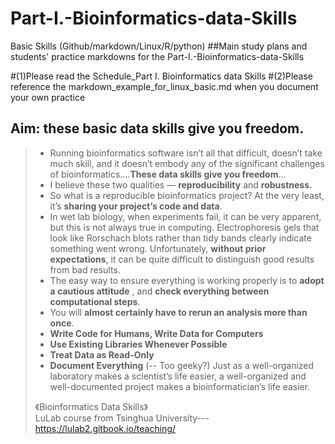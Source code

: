 # Part-I.-Bioinformatics-data-Skills
Basic Skills (Github/markdown/Linux/R/python)
##Main study plans and students' practice markdowns for the Part-I.-Bioinformatics-data-Skills


#(1)Please read the Schedule_Part I. Bioinformatics data Skills
#(2)Please reference the markdown_example_for_linux_basic.md when you document your own practice


## **Aim: these basic data skills give you freedom.**

> - Running bioinformatics software isn’t all that difficult, doesn’t take much skill, and it doesn’t embody any of the significant challenges of bioinformatics.…**These data skills give you freedom**…
> - I believe these two qualities — **reproducibility** and **robustness.**
> - So what is a reproducible bioinformatics project? At the very least, it’s **sharing your project’s code and data**.  
> - In wet lab biology, when experiments fail, it can be very apparent, but this is not always true in computing. Electrophoresis gels that look like Rorschach blots rather than tidy bands clearly indicate something went wrong. Unfortunately, **without prior expectations**, it can be quite difficult to distinguish good results from bad results.
> - The easy way to ensure everything is working properly is to **adopt a cautious attitude** , and **check everything between computational steps**.
> - You will **almost certainly have to rerun an analysis more than once**.
> - **Write Code for Humans, Write Data for Computers**
> - **Use Existing Libraries Whenever Possible**
> - **Treat Data as Read-Only**
> - **Document Everything** \(-- Too geeky?\) Just as a well-organized laboratory makes a scientist’s life easier, a well-organized and well-documented project makes a bioinformatician’s life easier.
>
> 《Bioinformatics Data Skills》  
   LuLab course from Tsinghua University---https://lulab2.gitbook.io/teaching/
